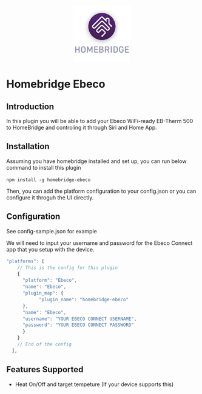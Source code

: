 
<p align="center">

<img src="https://github.com/homebridge/branding/raw/master/logos/homebridge-wordmark-logo-vertical.png" width="150">

</p>


# Homebridge Ebeco

## Introduction
In this plugin you will be able to add your Ebeco WiFi-ready EB-Therm 500 to HomeBridge and controling it through Siri and Home App.

## Installation

Assuming you have homebridge installed and set up, you can run below command to install this plugin

`npm install -g homebridge-ebeco`

Then, you can add the platform configuration to your config.json or you can configure it throguh the UI directly.

## Configuration

See config-sample.json for example

We will need to input your username and password for the Ebeco Connect app that you setup with the device.

```js
"platforms": [
    // This is the config for this plugin  
    {
      "platform": "Ebeco",
      "name": "Ebeco",
      "plugin_map": {
            "plugin_name": "homebridge-ebeco"
      },
      "name": "Ebeco",
      "username": "YOUR EBECO CONNECT USERNAME",
      "password": "YOUR EBECO CONNECT PASSWORD"
      }
    }
    // End of the config
  ],
```

## Features Supported

* Heat On/Off and target tempeture (If your device supports this)

